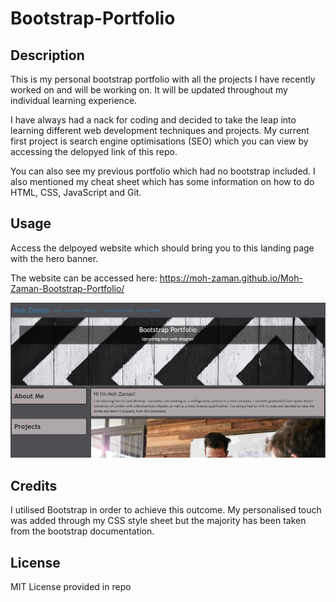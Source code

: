 # Bootstrap-Portfolio

## Description

This is my personal bootstrap portfolio with all the projects I have recently worked on and will be working on. It will be updated throughout my individual learning experience.

I have always had a nack for coding and decided to take the leap into learning different web development techniques and projects. My current first project is search engine optimisations (SEO) which you can view by accessing the delopyed link of this repo.

You can also see my previous portfolio which had no bootstrap included. I also mentioned my cheat sheet which has some information on how to do HTML, CSS, JavaScript and Git. 

## Usage

Access the delpoyed website which should bring you to this landing page with the hero banner.

The website can be accessed here: https://moh-zaman.github.io/Moh-Zaman-Bootstrap-Portfolio/
 
![Landing Page of Protfolio](https://github.com/Moh-Zaman/Moh-Zaman-Bootstrap-Portfolio/blob/main/assets/images/Hero-Page.png)
    
## Credits

I utilised Bootstrap in order to achieve this outcome. My personalised touch was added through my CSS style sheet but the majority has been taken from the bootstrap documentation.

## License

MIT License provided in repo
